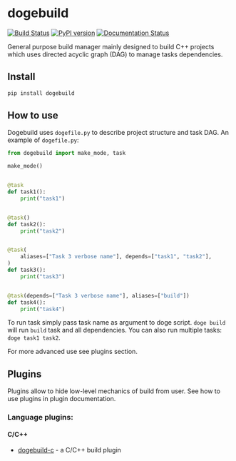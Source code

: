 # dogebuild

[![Build Status](https://travis-ci.org/dogebuild/dogebuild.svg?branch=master)](https://travis-ci.org/dogebuild/dogebuild)
[![PyPI version](https://badge.fury.io/py/dogebuild.svg)](https://badge.fury.io/py/dogebuild)
[![Documentation Status](https://readthedocs.org/projects/dogebuild/badge/?version=latest)](https://dogebuild.readthedocs.io/en/latest/?badge=latest)

General purpose build manager mainly designed to build C++ projects which
uses directed acyclic graph (DAG) to manage tasks dependencies.

## Install

```sh
pip install dogebuild
```

## How to use

Dogebuild uses `dogefile.py` to describe project structure and task DAG.
An example of `dogefile.py`:

```python
from dogebuild import make_mode, task

make_mode()


@task
def task1():
    print("task1")


@task()
def task2():
    print("task2")


@task(
    aliases=["Task 3 verbose name"], depends=["task1", "task2"],
)
def task3():
    print("task3")


@task(depends=["Task 3 verbose name"], aliases=["build"])
def task4():
    print("task4")

```

To run task simply pass task name as argument to doge script.
`doge build` will run `build` task and all dependencies.
You can also run multiple tasks: `doge task1 task2`.

For more advanced use see plugins section.

## Plugins

Plugins allow to hide low-level mechanics of build from user. 
See how to use plugins in plugin documentation.

### Language plugins:

#### C/C++

- [dogebuild-c](https://github.com/dogebuild/dogebuild-c) - a C/C++ build plugin
